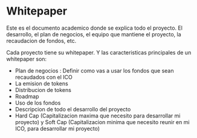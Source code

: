 # Whitepaper

Este es el documento academico donde se explica todo el proyecto. El desarrollo, el plan de negocios, el equipo que mantiene el proyecto, la recaudacion de fondos, etc.

Cada proyecto tiene su whitepaper. Y las caracteristicas principales de un whitepaper son:

* Plan de negocios : Definir como vas a usar los fondos que sean recaudados con el ICO
* La emision de tokens
* Distribucion de tokens
* Roadmap
* Uso de los fondos
* Descripcion de todo el desarrollo del proyecto
* Hard Cap (Capitalizacion maxima que necesito para desarrollar mi proyecto) y Soft Cap (Capitalizacion minima que necesito reunir en mi ICO, para desarrollar mi proyecto)